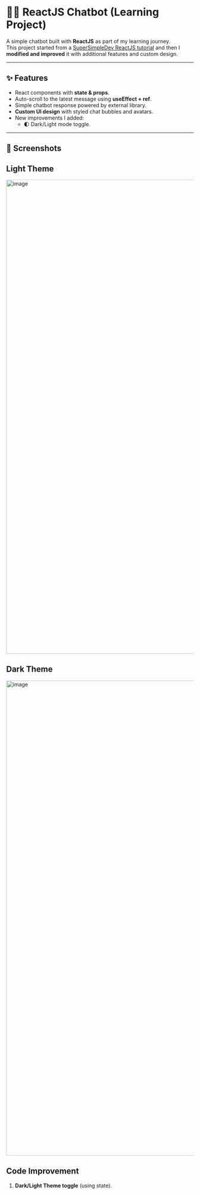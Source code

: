 # 🧑‍💻 ReactJS Chatbot (Learning Project)

A simple chatbot built with **ReactJS** as part of my learning journey.  
This project started from a [SuperSimpleDev ReactJS tutorial](https://www.youtube.com/c/SuperSimpleDev) and then I **modified and improved** it with additional features and custom design.  

---

## ✨ Features
- React components with **state & props**.
- Auto-scroll to the latest message using **useEffect + ref**.
- Simple chatbot response powered by external library.
- **Custom UI design** with styled chat bubbles and avatars.
- New improvements I added:
  - 🌓 Dark/Light mode toggle.  
---

## 📸 Screenshots
## Light Theme
<img width="650" height="1275" alt="image" src="https://github.com/user-attachments/assets/8394bd92-cbaa-44ec-ba40-3fc2ce6caba7" />

## Dark Theme
<img width="666" height="1278" alt="image" src="https://github.com/user-attachments/assets/c783a91d-ecf5-4794-95f0-3999a4d110f3" />


## Code Improvement
1. **Dark/Light Theme toggle** (using state).
